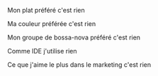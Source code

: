 Mon plat préféré c'est rien

Ma couleur préférée c'est rien

Mon groupe de bossa-nova préféré c'est rien

Comme IDE j'utilise rien

Ce que j'aime le plus dans le marketing c'est rien